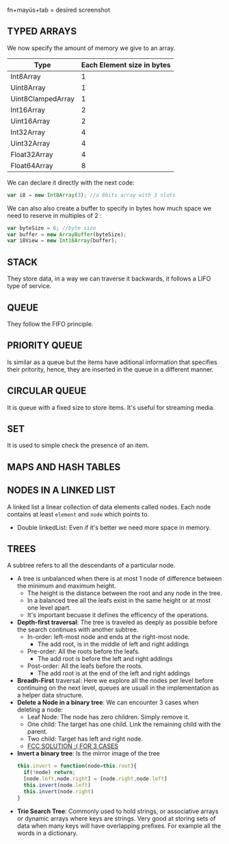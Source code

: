 fn+mayús+tab = desired screenshot

## TYPED ARRAYS

We now specify the amount of memory we give to an array.

| Type              | Each Element size in bytes |
| ----------------- | -------------------------- |
| Int8Array         | 1                          |
| Uint8Array        | 1                          |
| Uint8ClampedArray | 1                          |
| Int16Array        | 2                          |
| Uint16Array       | 2                          |
| Int32Array        | 4                          |
| Uint32Array       | 4                          |
| Float32Array      | 4                          |
| Float64Array      | 8                          |

We can declare it directly with the next code:

```js
var i8 = new Int8Array(3); //a 8bits array with 3 slots
```

We can also also create a buffer to specify in bytes how much space we need to reserve in multiples of 2 :

```js
var byteSize = 6; //byte size
var buffer = new ArrayBuffer(byteSize);
var i8View = new Int16Array(buffer);
```

## STACK

They store data, in a way we can traverse it backwards, it follows a LIFO
type of service.

## QUEUE

They follow the FIFO principle.

## PRIORITY QUEUE

Is similar as a queue but the items have aditional information that specifies
their pritority, hence, they are inserted in the queue in a different manner.

## CIRCULAR QUEUE

It is queue with a fixed size to store items. It's useful for streaming media.

## SET

It is used to simple check the presence of an item.

## MAPS AND HASH TABLES

## NODES IN A LINKED LIST

A linked list a linear collection of data elements called nodes.
Each node contains at least `element` and `node` which points to.

- Double linkedList: Even if it's better we need more space in memory.

## TREES

A subtree refers to all the descendants of a particular node.

- A tree is unbalanced when there is at most 1 node of difference between the minimum and maximum height.
  - The height is the distance between the root and any node in the tree.
  - In a balanced tree all the leafs exist in the same height or at most one level apart.
  - It's important becuase it defines the efficency of the operations.
- **Depth-first traversal**: The tree is traveled as deeply as possible before the search continues with another subtree.
  - In-order: left-most node and ends at the right-most node.
    - The add root, is in the middle of left and right addings
  - Pre-order: All the roots before the leafs.
    - The add root is before the left and right addings
  - Post-order: All the leafs before the roots.
    - The add root is at the end of the left and right addings
- **Breadh-First** traversal: Here we explore all the nodes per level before
  continuing on the next level, queues are usuall in the implementation 
  as a helper data structure.
- **Delete a Node in a binary tree**: We can encounter 3 cases
  when deleting a node: 
  - Leaf Node: The node has zero children. Simply remove it.
  - One child: The target has one child. Link the remaining child
    with the parent.
  - Two child: Target has left and right node.
  - [FCC SOLUTION :( FOR 3 CASES](https://forum.freecodecamp.org/t/freecodecamp-challenge-guide-delete-a-node-with-two-children-in-a-binary-search-tree/301639)
- **Invert a binary tree**: Is the mirror image of the tree
  ```js
  this.invert = function(node=this.root){
    if(!node) return; 
    [node.left,node.right] = [node.right,node.left]
    this.invert(node.left) 
    this.invert(node.right)
  }
  ```
- **Trie Search Tree**: Commonly used to hold strings, or associative arrays or
  dynamic arrays where keys are strings. Very good at storing sets of data
  when many keys will have overlapping prefixes. For example all the words
  in a dictionary.
